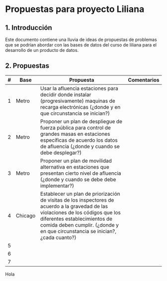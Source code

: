 # Propuestas para proyecto Liliana

## 1. Introducción

Este documento contiene una lluvia de ideas de propuestas de problemas que
se podrían abordar con las bases de datos del curso de liliana para el
desarrollo de un producto de datos.

## 2. Propuestas

| # | Base    | Propuesta                                                                                                                                                                       | Comentarios |
|---|---------|---------------------------------------------------------------------------------------------------------------------------------------------------------------------------------|-------------|
| 1 | Metro   | Usar la afluencia estaciones para decidir donde instalar (progresivamente) maquinas de recarga electrónicas (¿donde y en que circunstancia se inician?)                         |             |
| 2 | Metro   | Proponer un plan de despliegue de fuerza pública para control de grandes masas en estaciones específicas de acuerdo los datos de afluencia (¿donde y cuando se debe desplegar?) |             |
| 3 | Metro   | Proponer un plan de movilidad alternativa en estaciones que presentan cierto nivel de afluencia (¿donde y cuando se debe debe implementar?)                                     |             |
| 4 | Chicago | Establecer un plan de priorización de visitas de los inspectores de acuerdo a la gravedad de las violaciones de los códigos que los diferentes establecimientos de comida deben cumplir. (¿donde y en que circunstancia se inician?, ¿cada cuanto?)                                                                                                                                                                                |             |
| 5 |         |                                                                                                                                                                                 |             |
| 6 |         |                                                                                                                                                                                 |             |
| 7 |         |                                                                                                                                                                                 |             |
Hola
